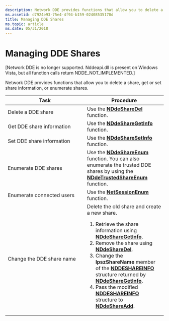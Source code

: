 ```yaml
---
description: Network DDE provides functions that allow you to delete a share, get or set share information, or enumerate shares.
ms.assetid: d7924e93-75e4-4f94-b159-02408535170d
title: Managing DDE Shares
ms.topic: article
ms.date: 05/31/2018
---
```


# Managing DDE Shares

\[Network DDE is no longer supported. Nddeapi.dll is present on Windows Vista, but all function calls return NDDE\_NOT\_IMPLEMENTED.\]

Network DDE provides functions that allow you to delete a share, get or set share information, or enumerate shares.



<table>
<colgroup>
<col style="width: 50%" />
<col style="width: 50%" />
</colgroup>
<thead>
<tr class="header">
<th>Task</th>
<th>Procedure</th>
</tr>
</thead>
<tbody>
<tr class="odd">
<td>Delete a DDE share</td>
<td>Use the <a href="nddesharedel.md"><strong>NDdeShareDel</strong></a> function.</td>
</tr>
<tr class="even">
<td>Get DDE share information</td>
<td>Use the <a href="nddesharegetinfo.md"><strong>NDdeShareGetInfo</strong></a> function.</td>
</tr>
<tr class="odd">
<td>Set DDE share information</td>
<td>Use the <a href="nddesharesetinfo.md"><strong>NDdeShareSetInfo</strong></a> function.</td>
</tr>
<tr class="even">
<td>Enumerate DDE shares</td>
<td>Use the <a href="nddeshareenum.md"><strong>NDdeShareEnum</strong></a> function. You can also enumerate the trusted DDE shares by using the <a href="nddetrustedshareenum.md"><strong>NDdeTrustedShareEnum</strong></a> function.<br/></td>
</tr>
<tr class="odd">
<td>Enumerate connected users</td>
<td>Use the <a href="/windows/desktop/api/lmshare/nf-lmshare-netsessionenum"><strong>NetSessionEnum</strong></a> function.</td>
</tr>
<tr class="even">
<td>Change the DDE share name</td>
<td>Delete the old share and create a new share.
<ol>
<li>Retrieve the share information using <a href="nddesharegetinfo.md"><strong>NDdeShareGetInfo</strong></a>.</li>
<li>Remove the share using <a href="nddesharedel.md"><strong>NDdeShareDel</strong></a>.</li>
<li>Change the <strong>lpszShareName</strong> member of the <a href="nddeshareinfo-str.md"><strong>NDDESHAREINFO</strong></a> structure returned by <a href="nddesharegetinfo.md"><strong>NDdeShareGetInfo</strong></a>.</li>
<li>Pass the modified <a href="nddeshareinfo-str.md"><strong>NDDESHAREINFO</strong></a> structure to <a href="nddeshareadd.md"><strong>NDdeShareAdd</strong></a>.</li>
</ol></td>
</tr>
</tbody>
</table>



 

 

